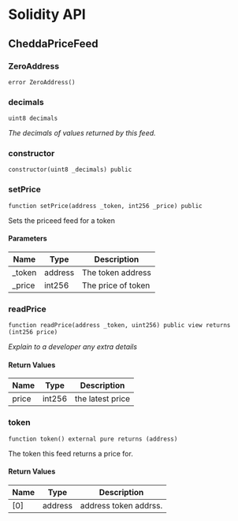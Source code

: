 # Solidity API

## CheddaPriceFeed

### ZeroAddress

```solidity
error ZeroAddress()
```

### decimals

```solidity
uint8 decimals
```

_The decimals of values returned by this feed._

### constructor

```solidity
constructor(uint8 _decimals) public
```

### setPrice

```solidity
function setPrice(address _token, int256 _price) public
```

Sets the priceed feed for a token

#### Parameters

| Name | Type | Description |
| ---- | ---- | ----------- |
| _token | address | The token address |
| _price | int256 | The price of token |

### readPrice

```solidity
function readPrice(address _token, uint256) public view returns (int256 price)
```

_Explain to a developer any extra details_

#### Return Values

| Name | Type | Description |
| ---- | ---- | ----------- |
| price | int256 | the latest price |

### token

```solidity
function token() external pure returns (address)
```

The token this feed returns a price for.

#### Return Values

| Name | Type | Description |
| ---- | ---- | ----------- |
| [0] | address | address token addrss. |

